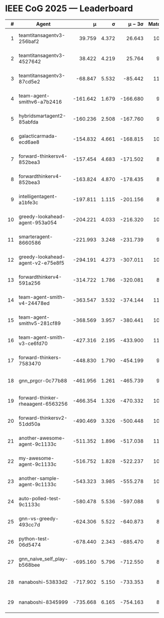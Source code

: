 # IEEE CoG 2025 — Leaderboard

| # | Agent | μ | σ | μ − 3σ | Matches | Updated |
|---:|---|---:|---:|---:|---:|---|
| 1 | teamtitansagentv3-256baf2 | 39.759 | 4.372 | 26.643 | 10700 | 2025-08-21 02:53 |
| 2 | teamtitansagentv3-4527642 | 38.422 | 4.219 | 25.764 | 9874 | 2025-08-21 02:53 |
| 3 | teamtitansagentv3-87cd5e2 | -68.847 | 5.532 | -85.442 | 11246 | 2025-08-21 02:53 |
| 4 | team-agent-smithv6-a7b2416 | -161.642 | 1.679 | -166.680 | 9920 | 2025-08-21 02:53 |
| 5 | hybridsmartagent2-85abfda | -160.236 | 2.508 | -167.760 | 9365 | 2025-08-21 02:53 |
| 6 | galacticarmada-ecd6ae8 | -154.832 | 4.661 | -168.815 | 10320 | 2025-08-21 02:53 |
| 7 | forward-thinkersv4-852bea3 | -157.454 | 4.683 | -171.502 | 8523 | 2025-08-21 02:53 |
| 8 | forwardthinkerv4-852bea3 | -163.824 | 4.870 | -178.435 | 8255 | 2025-08-21 02:53 |
| 9 | intelligentagent-a1bfe3c | -197.811 | 1.115 | -201.156 | 8654 | 2025-08-21 02:53 |
| 10 | greedy-lookahead-agent-953a054 | -204.221 | 4.033 | -216.320 | 10150 | 2025-08-21 02:53 |
| 11 | smarteragent-8660586 | -221.993 | 3.248 | -231.739 | 9231 | 2025-08-21 02:53 |
| 12 | greedy-lookahead-agent-v2-e75e8f5 | -294.191 | 4.273 | -307.011 | 10590 | 2025-08-21 02:53 |
| 13 | forwardthinkerv4-591a256 | -314.722 | 1.786 | -320.081 | 8964 | 2025-08-21 02:53 |
| 14 | team-agent-smith-v4-24478ed | -363.547 | 3.532 | -374.144 | 11102 | 2025-08-21 02:53 |
| 15 | team-agent-smithv5-281cf89 | -368.569 | 3.957 | -380.441 | 10900 | 2025-08-21 02:53 |
| 16 | team-agent-smith-v3-ce6fd70 | -427.316 | 2.195 | -433.900 | 11602 | 2025-08-21 02:53 |
| 17 | forward-thinkers-7583470 | -448.830 | 1.790 | -454.199 | 9800 | 2025-08-21 02:53 |
| 18 | gnn_prgcr-0c77b88 | -461.956 | 1.261 | -465.739 | 9470 | 2025-08-21 02:53 |
| 19 | forward-thinker-rheaagent-6563256 | -466.354 | 1.326 | -470.332 | 10122 | 2025-08-21 02:53 |
| 20 | forward-thinkersv2-51dd50a | -490.469 | 3.326 | -500.448 | 10702 | 2025-08-21 02:53 |
| 21 | another-awesome-agent-9c1133c | -511.352 | 1.896 | -517.038 | 11080 | 2025-08-21 02:53 |
| 22 | my-awesome-agent-9c1133c | -516.752 | 1.828 | -522.237 | 10700 | 2025-08-21 02:53 |
| 23 | another-sample-agent-9c1133c | -543.323 | 3.985 | -555.278 | 10380 | 2025-08-21 02:53 |
| 24 | auto-polled-test-9c1133c | -580.478 | 5.536 | -597.088 | 9960 | 2025-08-21 02:53 |
| 25 | gnn-vs-greedy-493cc7d | -624.306 | 5.522 | -640.873 | 8360 | 2025-08-21 02:53 |
| 26 | python-test-06d5474 | -678.440 | 2.343 | -685.470 | 8710 | 2025-08-21 02:53 |
| 27 | gnn_naive_self_play-b568bee | -695.160 | 5.796 | -712.550 | 8740 | 2025-08-21 02:53 |
| 28 | nanaboshi-53833d2 | -717.902 | 5.150 | -733.353 | 8250 | 2025-08-21 02:53 |
| 29 | nanaboshi-8345999 | -735.668 | 6.165 | -754.163 | 8810 | 2025-08-21 02:53 |
